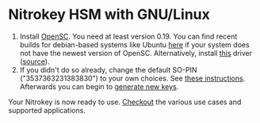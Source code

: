 # Nitrokey HSM with GNU/Linux

1. Install [OpenSC](https://github.com/OpenSC/OpenSC/wiki). You need at least version 0.19. You can find recent builds for debian-based systems like Ubuntu [here](https://github.com/Nitrokey/opensc-build) if your system does not have the newest version of OpenSC. Alternatively, install [this](https://www.cardcontact.de/download/sc-hsm-starterkit.zip) driver ([source](https://github.com/CardContact/sc-hsm-embedded)).
2. If you didn't do so already, change the default SO-PIN ("3537363231383830") to your own choices. See [these instructions](https://github.com/OpenSC/OpenSC/wiki/SmartCardHSM#initialize-the-device). Afterwards you can begin to [generate new keys](https://github.com/OpenSC/OpenSC/wiki/SmartCardHSM#generate-key-pair).

Your Nitrokey is now ready to use. [Checkout](https://www.nitrokey.com/documentation/applications) the various use cases and supported applications.